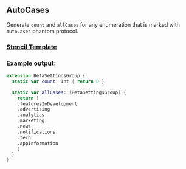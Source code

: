 ## AutoCases

Generate `count` and `allCases` for any enumeration that is marked with `AutoCases` phantom protocol.

### [Stencil Template](EnumCases.stencil)

### Example output:

```swift
extension BetaSettingsGroup {
  static var count: Int { return 8 }

  static var allCases: [BetaSettingsGroup] {
    return [
    .featuresInDevelopment
    .advertising
    .analytics
    .marketing
    .news
    .notifications
    .tech
    .appInformation
    ]
  }
}
```
